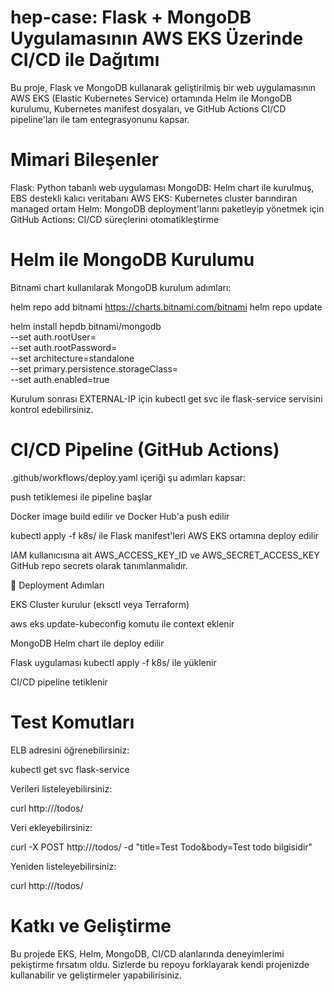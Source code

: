 # hep-case: Flask + MongoDB Uygulamasının AWS EKS Üzerinde CI/CD ile Dağıtımı

Bu proje, Flask ve MongoDB kullanarak geliştirilmiş bir web uygulamasının AWS EKS (Elastic Kubernetes Service) ortamında Helm ile MongoDB kurulumu, Kubernetes manifest dosyaları, ve GitHub Actions CI/CD pipeline'ları ile tam entegrasyonunu kapsar.

# Mimari Bileşenler

Flask: Python tabanlı web uygulaması
MongoDB: Helm chart ile kurulmuş, EBS destekli kalıcı veritabanı
AWS EKS: Kubernetes cluster barındıran managed ortam
Helm: MongoDB deployment'larını paketleyip yönetmek için
GitHub Actions: CI/CD süreçlerini otomatikleştirme

# Helm ile MongoDB Kurulumu

Bitnami chart kullanılarak MongoDB kurulum adımları:

helm repo add bitnami https://charts.bitnami.com/bitnami
helm repo update

helm install hepdb bitnami/mongodb \
  --set auth.rootUser=<rootuser> \
  --set auth.rootPassword=<password> \
  --set architecture=standalone \
  --set primary.persistence.storageClass=<default storageClass name> \
  --set auth.enabled=true

Kurulum sonrası EXTERNAL-IP için kubectl get svc ile flask-service servisini kontrol edebilirsiniz.

# CI/CD Pipeline (GitHub Actions)

.github/workflows/deploy.yaml içeriği şu adımları kapsar:

push tetiklemesi ile pipeline başlar

Docker image build edilir ve Docker Hub'a push edilir

kubectl apply -f k8s/ ile Flask manifest'leri AWS EKS ortamına deploy edilir

IAM kullanıcısına ait AWS_ACCESS_KEY_ID ve AWS_SECRET_ACCESS_KEY GitHub repo secrets olarak tanımlanmalıdır.

🚀 Deployment Adımları

EKS Cluster kurulur (eksctl veya Terraform)

aws eks update-kubeconfig komutu ile context eklenir

MongoDB Helm chart ile deploy edilir

Flask uygulaması kubectl apply -f k8s/ ile yüklenir

CI/CD pipeline tetiklenir

# Test Komutları

ELB adresini öğrenebilirsiniz:

  kubectl get svc flask-service

Verileri listeleyebilirsiniz:

  curl http://<elb-url>/todos/

Veri ekleyebilirsiniz:

  curl -X POST http://<elb-url>/todos/ -d "title=Test Todo&body=Test todo bilgisidir"

Yeniden listeleyebilirsiniz:

  curl http://<elb-url>/todos/

# Katkı ve Geliştirme

Bu projede EKS, Helm, MongoDB, CI/CD alanlarında deneyimlerimi pekiştirme fırsatım oldu. Sizlerde bu repoyu forklayarak kendi projenizde kullanabilir ve geliştirmeler yapabilirisiniz.
